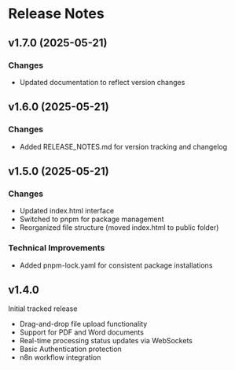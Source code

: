 # Release Notes

## v1.7.0 (2025-05-21)

### Changes
- Updated documentation to reflect version changes

## v1.6.0 (2025-05-21)

### Changes
- Added RELEASE_NOTES.md for version tracking and changelog

## v1.5.0 (2025-05-21)

### Changes
- Updated index.html interface
- Switched to pnpm for package management
- Reorganized file structure (moved index.html to public folder)

### Technical Improvements
- Added pnpm-lock.yaml for consistent package installations

## v1.4.0

Initial tracked release
- Drag-and-drop file upload functionality
- Support for PDF and Word documents
- Real-time processing status updates via WebSockets
- Basic Authentication protection
- n8n workflow integration
